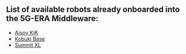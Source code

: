 
## List of available robots already onboarded into the 5G-ERA Middleware:

* [Aisoy KiK](/User/Onboarding/robot_examples/AisoyKiK.json)
* [Kobuki Base](/User/Onboarding/robot_examples/Kobuki.json)
* [Summit XL](/User/Onboarding/robot_examples/summit_xl_onboaring.json)

